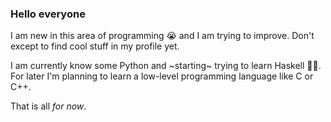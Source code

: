 ### Hello everyone
I am new in this area of programming 😭️ and I am trying to improve. Don't except to find cool stuff in my profile yet.

I am currently know some Python and ~starting~ trying to learn Haskell 😵‍💫️.
For later I'm planning to learn a low-level programming language like C or C++.

That is all *for now*.
